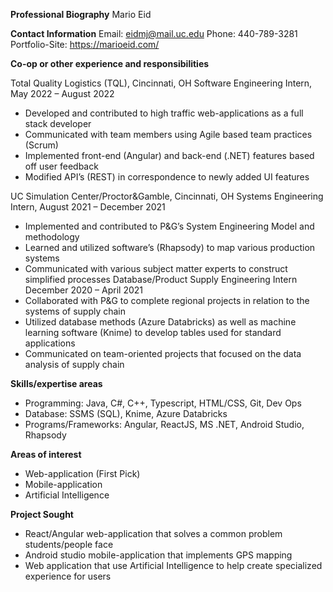 **Professional Biography**
Mario Eid

**Contact Information** 
Email: eidmj@mail.uc.edu
Phone: 440-789-3281
Portfolio-Site: https://marioeid.com/

**Co-op or other experience and responsibilities** 

Total Quality Logistics (TQL), Cincinnati, OH
Software Engineering Intern, May 2022 – August 2022
*	Developed and contributed to high traffic web-applications as a full stack developer
*	Communicated with team members using Agile based team practices (Scrum)
*	Implemented front-end (Angular) and back-end (.NET) features based off user feedback 
*	Modified API’s (REST) in correspondence to newly added UI features

UC Simulation Center/Proctor&Gamble, Cincinnati, OH 
Systems Engineering Intern, August 2021 – December 2021
*	Implemented and contributed to P&G’s System Engineering Model and methodology
*	Learned and utilized software’s (Rhapsody) to map various production systems 
*	Communicated with various subject matter experts to construct simplified processes
Database/Product Supply Engineering Intern				December 2020 – April 2021
*	Collaborated with P&G to complete regional projects in relation to the systems of supply chain 
*	Utilized database methods (Azure Databricks) as well as machine learning software (Knime) to develop tables used for standard applications
*	Communicated on team-oriented projects that focused on the data analysis of supply chain

**Skills/expertise areas**

*	Programming: Java, C#, C++, Typescript, HTML/CSS, Git, Dev Ops
*	Database: SSMS (SQL), Knime, Azure Databricks 
*	Programs/Frameworks: Angular, ReactJS, MS .NET, Android Studio, Rhapsody

**Areas of interest**
* Web-application (First Pick)
* Mobile-application
* Artificial Intelligence

**Project Sought**
* React/Angular web-application that solves a common problem students/people face
* Android studio mobile-application that implements GPS mapping
* Web application that use Artificial Intelligence to help create specialized experience for users
